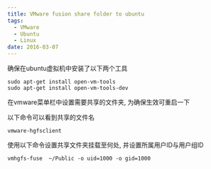 ```yaml
---
title: VMware fusion share folder to ubuntu
tags:
  - VMware
  - Ubuntu
  - Linux
date: 2016-03-07
---
```


确保在ubuntu虚拟机中安装了以下两个工具
```
sudo apt-get install open-vm-tools
sudo apt-get install open-vm-tools-dev
```

在vmware菜单栏中设置需要共享的文件夹, 为确保生效可重启一下

以下命令可以看到共享的文件名
```
vmware-hgfsclient
```

使用以下命令设置共享文件夹挂载至何处, 并设置所属用户ID与用户组ID
```
vmhgfs-fuse  ~/Public -o uid=1000 -o gid=1000
```
